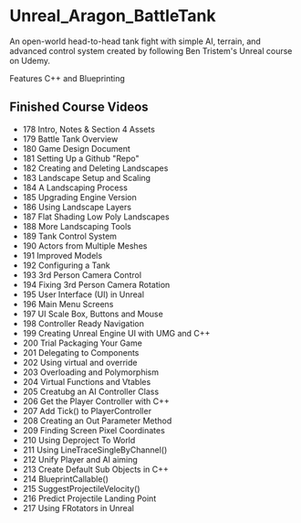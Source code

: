 # Unreal_Aragon_BattleTank
An open-world head-to-head tank fight with simple AI, terrain, and advanced control system created by following Ben Tristem's Unreal course on Udemy.

Features C++ and Blueprinting

## Finished Course Videos
* 178 Intro, Notes & Section 4 Assets
* 179 Battle Tank Overview
* 180 Game Design Document
* 181 Setting Up a Github "Repo"
* 182 Creating and Deleting Landscapes
* 183 Landscape Setup and Scaling
* 184 A Landscaping Process
* 185 Upgrading Engine Version
* 186 Using Landscape Layers
* 187 Flat Shading Low Poly Landscapes
* 188 More Landscaping Tools
* 189 Tank Control System
* 190 Actors from Multiple Meshes
* 191 Improved Models
* 192 Configuring a Tank
* 193 3rd Person Camera Control
* 194 Fixing 3rd Person Camera Rotation
* 195 User Interface (UI) in Unreal
* 196 Main Menu Screens
* 197 UI Scale Box, Buttons and Mouse
* 198 Controller Ready Navigation
* 199 Creating Unreal Engine UI with UMG and C++
* 200 Trial Packaging Your Game
* 201 Delegating to Components
* 202 Using virtual and override
* 203 Overloading and Polymorphism
* 204 Virtual Functions and Vtables
* 205 Creatubg an AI Controller Class
* 206 Get the Player Controller with C++
* 207 Add Tick() to PlayerController
* 208 Creating an Out Parameter Method
* 209 Finding Screen Pixel Coordinates
* 210 Using Deproject To World
* 211 Using LineTraceSingleByChannel()
* 212 Unify Player and AI aiming
* 213 Create Default Sub Objects in C++
* 214 BlueprintCallable()
* 215 SuggestProjectileVelocity()
* 216 Predict Projectile Landing Point
* 217 Using FRotators in Unreal